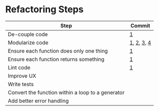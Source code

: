 # Refactoring Steps

| Step                                              | Commit |
|---------------------------------------------------|--------|
| De-couple code                                    | [1](https://github.com/mjhea0/mosiac/commit/3460098ac220eb50dedd414baf780891e0abcbb2)       |
| Modularize code                                   | [1](https://github.com/mjhea0/mosiac/commit/7094cb97c9e84b4542f07bd977bd6fa9e0f2ec5e), [2](https://github.com/mjhea0/mosiac/commit/3460098ac220eb50dedd414baf780891e0abcbb2), [3](https://github.com/mjhea0/mosiac/commit/0f34c48964a17f587f07ca830add537d636763c7),  [4](https://github.com/mjhea0/mosiac/commit/45d94761f58b1119506f50d22da67fc469e3f9ff)|
| Ensure each function does only one thing          | [1](https://github.com/mjhea0/mosiac/commit/3460098ac220eb50dedd414baf780891e0abcbb2)          |
| Ensure each function returns something            | [1](https://github.com/mjhea0/mosiac/commit/3460098ac220eb50dedd414baf780891e0abcbb2)          |
| Lint code                                         | [1](https://github.com/mjhea0/mosiac/commit/6b0e7c5e787c5d75ff368ac65b8aa4157e2150c8)       |
| Improve UX                                        |        |
| Write tests                                       |        |
| Convert the function within a loop to a generator |        |
| Add better error handling                         |        |
